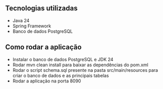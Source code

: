 ## Tecnologias utilizadas

- Java 24
- Spring Framework
- Banco de dados PostgreSQL


## Como rodar a aplicação
- Instalar o banco de dados PostgreSQL e JDK 24
- Rodar mvn clean install para baixar as dependências do pom.xml
- Rodar o script schema.sql presente na pasta src/main/resources para criar o banco de dados e as principais tabelas
- Rodar a aplicação na porta 8090

  
